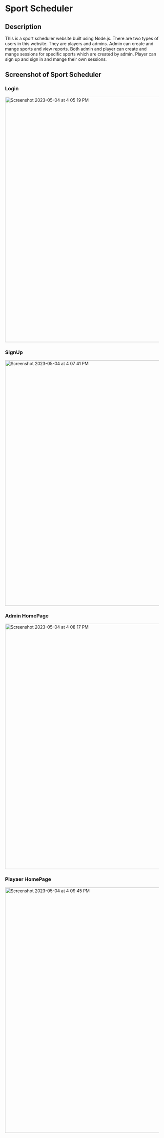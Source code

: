 # Sport Scheduler

## Description
This is a sport scheduler website built using Node.js. There are two types of users in this website. They are players and admins. Admin can create and mange sports and view reports. Both admin and player can create and mange sessions for specific sports which are created by admin. Player can sign up and sign in and mange their own sessions.

## Screenshot of Sport Scheduler

### Login
<img width="800" alt="Screenshot 2023-05-04 at 4 05 19 PM" src="https://user-images.githubusercontent.com/76986682/236180564-4463592b-3d24-4527-9371-07594a5d5e18.png">

### SignUp
<img width="800" alt="Screenshot 2023-05-04 at 4 07 41 PM" src="https://user-images.githubusercontent.com/76986682/236181059-1e8cbdea-8a56-4d2f-bcf8-d96280264e8c.png">

### Admin HomePage
<img width="800" alt="Screenshot 2023-05-04 at 4 08 17 PM" src="https://user-images.githubusercontent.com/76986682/236181190-2305e918-f9b0-4e48-aebd-44a4ed7d2e45.png">

### Playaer HomePage
<img width="800" alt="Screenshot 2023-05-04 at 4 09 45 PM" src="https://user-images.githubusercontent.com/76986682/236181426-b2e8cc82-b975-4e0c-a185-a8c996341ead.png">



